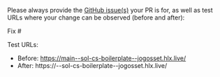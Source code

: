 Please always provide the [GitHub issue(s)](../issues) your PR is for, as well as test URLs where your change can be observed (before and after):

Fix #<gh-issue-id>

Test URLs:
- Before: https://main--sol-cs-boilerplate--jogosset.hlx.live/
- After: https://<branch>--sol-cs-boilerplate--jogosset.hlx.live/

